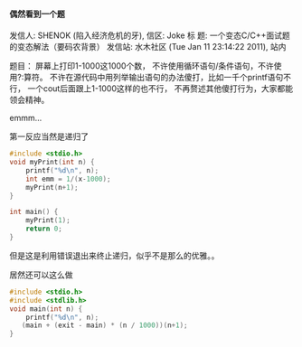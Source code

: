 #### 偶然看到一个题

发信人: SHENOK (陷入经济危机的牙), 信区: Joke
标  题: 一个变态C/C++面试题的变态解法（要码农背景）
发信站: 水木社区 (Tue Jan 11 23:14:22 2011), 站内

题目： 屏幕上打印1-1000这1000个数， 不许使用循环语句/条件语句，不许使用?:算符。
不许在源代码中用列举输出语句的办法傻打，比如一千个printf语句不行， 一个cout后面跟上1-1000这样的也不行， 不再赘述其他傻打行为，大家都能领会精神。

emmm...

第一反应当然是递归了

```c
#include <stdio.h>
void myPrint(int n) {
    printf("%d\n", n);
    int emm = 1/(x-1000);
    myPrint(n+1);
}

int main() {
    myPrint(1);
    return 0;
}
```

 但是这是利用错误退出来终止递归，似乎不是那么的优雅。。

居然还可以这么做

```c
#include <stdio.h>
#include <stdlib.h>
void main(int n) {
    printf("%d\n", n);
   (main + (exit - main) * (n / 1000))(n+1);
}
```

